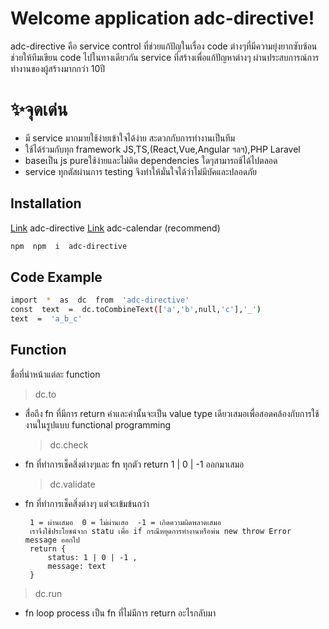 # Welcome application adc-directive!

adc-directive คือ service control ที่ช่วยแก้ปัญในเรื่อง code ต่างๆที่มีความยุ่งยากซับซ้อน ช่วยให้ทีมเขียน code ไปในทางเดียวกัน service ที่สร้างเพื่อแก้ปัญหาต่างๆ ผ่านประสบการณ์การทำงานของผู้สร้างมากกว่า 10ปี

# ✨จุดเด่น

-   มี service มากมายใช้ง่ายเข้าใจได้ง่าย สะดวกกับการทำงานเป็นทีม
-   ใช้ได้ร่วมกับทุก framework JS,TS,(React,Vue,Angular ฯลฯ),PHP Laravel
-   baseเป็น js pureใช้ง่ายและไม่ติด dependencies ใดๆสามารถช้ได้ไปตลอด
-   service ทุกตัสผ่านการ testing จึงทำให้มั่นใจได้ว่าไม่มีบัคและปลอดภัย

## Installation

[Link](https://www.npmjs.com/package/adc-directive) adc-directive
[Link](https://www.npmjs.com/package/adc-calendar) adc-calendar (recommend)

```sh
npm  npm  i  adc-directive
```

## Code Example

```sh
import  *  as  dc  from  'adc-directive'
const  text  =  dc.toCombineText(['a','b',null,'c'],'_')
text  =  'a_b_c'
```

## Function

ชื่อที่นำหน้าแต่ละ function

> dc.to

-   สื่อถึง fn ที่มีการ return ค่าและค่านั้นจะเป็น value type เดียวเสมอเพื่อสอดคล้องกับการใช้งานในรูปแบบ functional programming
    > dc.check
-   fn ที่ทำการเช็คสิ่งต่างๆและ fn ทุกตัว return 1 | 0 | -1 ออกมาเสมอ
    > dc.validate
-   fn ที่ทำการเช็คสิ่งต่างๆ แต่จะเข้มข้นกว่า

         1 = ผ่านเสมอ  0 = ไม่ผ่านเสอ  -1 = เกิดความผิดพลาดเสมอ
         เราจึงใช้ประโยชน์จาก statu เพื่อ if กรณีหยุดการทำงานหรือพ่น new throw Error 		  message ออกไป
         return {
             status: 1 | 0 | -1 ,
             message: text
         }



> dc.run

-   fn loop process เป็น fn ที่ไม่มีการ return อะไรกลับมา
